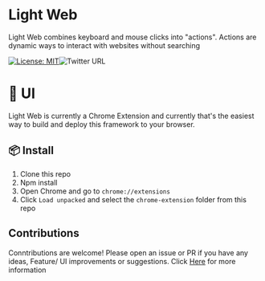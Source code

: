 # Light Web 

Light Web combines keyboard and mouse clicks into "actions". Actions are dynamic ways to interact with websites without searching

[![License: MIT](https://img.shields.io/badge/License-MIT-yellow.svg)](https://opensource.org/licenses/MIT)![Twitter URL](https://img.shields.io/twitter/url?label=Light%20AI&style=social&url=https%3A%2F%2Ftwitter.com%2FLightAI)


# 🎨 UI 

Light Web is currently a Chrome Extension and currently that's the easiest way to build and deploy this framework to your browser.

## 📦 Install

1. Clone this repo
2. Npm install
2. Open Chrome and go to `chrome://extensions`
3. Click `Load unpacked` and select the `chrome-extension` folder from this repo


## Contributions 
Conntributions are welcome! Please open an issue or PR if you have any ideas, Feature/ UI improvements or suggestions. Click [Here](.contributions/CONTRIBUTING.md) for more information